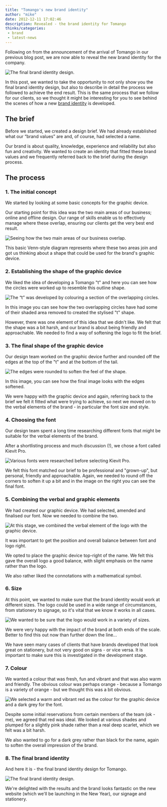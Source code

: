 ```yaml
---
title: "Tomango's new brand identity"
author: "mike"
date: 2012-12-11 17:02:46
description: Revealed - the brand identity for Tomango
thinks/categories: 
 - brand
 - latest-news
---
```


Following on from the announcement of the arrival of Tomango in our previous blog post, we are now able to reveal the new brand identity for the company.

![](images/blog/brand-identity.jpg "The final brand identity design.")

In this post, we wanted to take the opportunity to not only show you the final brand identity design, but also to describe in detail the process we followed to achieve the end result. This is the same process that we follow for our clients, so we thought it might be interesting for you to see behind the scenes of how a new [brand identity](/creates/brand/) is developed.

## The brief

Before we started, we created a design brief. We had already established what our “brand values” are and, of course, had selected a name.

Our brand is about quality, knowledge, experience and reliability but also fun and creativity. We wanted to create an identity that fitted these brand values and we frequently referred back to the brief during the design process.

## The process


### 1. The initial concept

We started by looking at some basic concepts for the graphic device.

Our starting point for this idea was the two main areas of our business; online and offline design. Our range of skills enable us to effectively manage where these overlap, ensuring our clients get the very best end result.

![](images/blog/brand-identity-2.jpg "Seeing how the two main areas of our business overlap.")

This basic Venn-style diagram represents where these two areas join and got us thinking about a shape that could be used for the brand's graphic device.

### 2. Establishing the shape of the graphic device

We liked the idea of developing a Tomango "t" and here you can see how the circles were worked up to resemble this outline shape.

![](images/blog/brand-identity-4.jpg "The “t” was developed by colouring a section of the overlapping circles.")

In this image you can see how the two overlapping circles have had some of their shaded area removed to created the stylised "t" shape.

However, there was one element of this idea that we didn't like. We felt that the shape was a bit harsh, and our brand is about being friendly and approachable. We needed to find a way of softening the logo to fit the brief.

### 3. The final shape of the graphic device

Our design team worked on the graphic device further and rounded off the edges at the top of the "t" and at the bottom of the tail.

![](images/blog/brand-identity-5.jpg "The edges were rounded to soften the feel of the shape.")

In this image, you can see how the final image looks with the edges softened.

We were happy with the graphic device and again, referring back to the brief we felt it fitted what were trying to achieve, so next we moved on to the verbal elements of the brand - in particular the font size and style.

### 4. Choosing the font

Our design team spent a long time researching different fonts that might be suitable for the verbal elements of the brand.

After a shortlisting process and much discussion (!), we chose a font called Kievit Pro.

![](images/blog/brand-identity-8.jpg "Various fonts were researched before selecting Kievit Pro.")

We felt this font matched our brief to be professional and "grown-up", but personal, friendly and approachable. Again, we needed to round off the corners to soften it up a bit and in the image on the right you can see the final font.

### 5. Combining the verbal and graphic elements

We had created our graphic device. We had selected, amended and finalised our font. Now we needed to combine the two.

![](images/blog/brand-identity-9.jpg "At this stage, we combined the verbal element of the logo with the graphic device.")

It was important to get the position and overall balance between font and logo right.

We opted to place the graphic device top-right of the name. We felt this gave the overall logo a good balance, with slight emphasis on the name rather than the logo.

We also rather liked the connotations with a mathematical symbol.

### 6. Size

At this point, we wanted to make sure that the brand identity would work at different sizes. The logo could be used in a wide range of circumstances, from stationery to signage, so it's vital that we know it works in all cases.

![](images/blog/brand-identity-10.jpg "We wanted to be sure that the logo would work in a variety of sizes.")

We were very happy with the impact of the brand at both ends of the scale. Better to find this out now than further down the line...

We have seen many cases of clients that have brands developed that look great on stationery, but not very good on signs - or vice versa. It is important to make sure this is investigated in the development stage.

### 7. Colour

We wanted a colour that was fresh, fun and vibrant and that was also warm and friendly. The obvious colour was perhaps orange - because a Tomango is a variety of orange - but we thought this was a bit obvious.

![](images/blog/brand-identity-12.jpg "We selected a warm and vibrant red as the colour for the graphic device and a dark grey for the font.")

Despite some initial reservations from certain members of the team (ok - me), we agreed that red was ideal. We looked at various shades and plumped for a slightly pink shade rather than a real deep scarlet, which we felt was a bit harsh.

We also wanted to go for a dark grey rather than black for the name, again to soften the overall impression of the brand.

### 8. The final brand identity

And here it is - the final brand identity design for Tomango.

![](images/blog/brand-identity.jpg "The final brand identity design.")

We're delighted with the results and the brand looks fantastic on the new website (which we'll be launching in the New Year), our signage and stationery.


